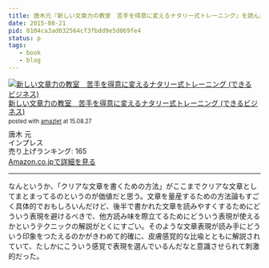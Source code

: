 ```yaml
---
title: 唐木元『新しい文章力の教室　苦手を得意に変えるナタリー式トレーニング』を読んだ
date: 2015-08-21
pid: 8104ca3ad032564cf3fbdd9e5d069fe4
status: p
tags:
   - book
   - blog
---
```


<div class="amazlet-box" style="margin-bottom:0px;"><div class="amazlet-image" style="float:left;margin:0px 12px 1px 0px;"><a href="http://www.amazon.co.jp/exec/obidos/ASIN/4844338722/dotimpact-22/ref=nosim/" name="amazletlink" target="_blank"><img src="http://ecx.images-amazon.com/images/I/51VYH80kpuL._SL160_.jpg" alt="新しい文章力の教室　苦手を得意に変えるナタリー式トレーニング (できるビジネス)" style="border: none;" /></a></div><div class="amazlet-info" style="line-height:120%; margin-bottom: 10px"><div class="amazlet-name" style="margin-bottom:10px;line-height:120%"><a href="http://www.amazon.co.jp/exec/obidos/ASIN/4844338722/dotimpact-22/ref=nosim/" name="amazletlink" target="_blank">新しい文章力の教室　苦手を得意に変えるナタリー式トレーニング (できるビジネス)</a><div class="amazlet-powered-date" style="font-size:80%;margin-top:5px;line-height:120%">posted with <a href="http://www.amazlet.com/" title="amazlet" target="_blank">amazlet</a> at 15.08.27</div></div><div class="amazlet-detail">唐木 元 <br />インプレス <br />売り上げランキング: 165<br /></div><div class="amazlet-sub-info" style="float: left;"><div class="amazlet-link" style="margin-top: 5px"><a href="http://www.amazon.co.jp/exec/obidos/ASIN/4844338722/dotimpact-22/ref=nosim/" name="amazletlink" target="_blank">Amazon.co.jpで詳細を見る</a></div></div></div><div class="amazlet-footer" style="clear: left"></div></div>

----

なんというか、「クリアな文章を書くための方法」がここまでクリアな文章としてまとまってるのというのが価値だと思う。文章を量産するための方法論もすごく具体的でおもしろいんだけど、後半で書かれた文章を読みやすくするためにどういう表現を避けるべきで、他方読み味を際立てるためにどういう表現が使えるかというテクニックの解説がとくにすごい。そのような文章表現が読み手にどういう印象をつたえるのかがきわめて的確に、皮膚感覚的な比喩とともに解説されていて、たしかにこういう感覚で表現を選んでいるんだなと意識させられて刺激的だった。
